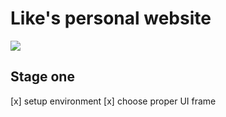 # Like's personal website
[![](https://img.shields.io/badge/Like-1.0-blue.svg)](https://lastingman.github.io/lastsite/)

## Stage one
[x] setup environment
[x] choose proper UI frame
